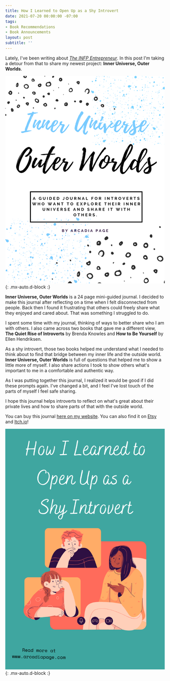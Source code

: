 ```yaml
---
title: How I Learned to Open Up as a Shy Introvert
date: 2021-07-20 00:00:00 -07:00
tags:
- Book Recommendations
- Book Announcements
layout: post
subtitle: ''
---
```


Lately, I've been writing about [_The INFP Entrepreneur_](https://arcadiapage.com/tags/#Season%201%20INFP%20Entrepreneur). In this post I'm taking a detour from that to share my newest project: **Inner Universe, Outer Worlds**.

![](/uploads/inneruniverse-cover-photo.png){: .mx-auto.d-block :}

**Inner Universe, Outer Worlds** is a 24 page mini-guided journal. I decided to make this journal after reflecting on a time when I felt disconnected from people. Back then I found it frustrating that others could freely share what they enjoyed and cared about. That was something I struggled to do.

I spent some time with my journal, thinking of ways to better share who I am with others. I also came across two books that gave me a different view, **The Quiet Rise of Introverts** by Brenda Knowles and **How to Be Yourself** by Ellen Hendriksen.

As a shy introvert, those two books helped me understand what I needed to think about to find that bridge between my inner life and the outside world. **Inner Universe, Outer Worlds** is full of questions that helped me to show a little more of myself. I also share actions I took to show others what's important to me in a comfortable and authentic way.

As I was putting together this journal, I realized it would be good if I did these prompts again. I've changed a bit, and I feel I've lost touch of the parts of myself I feel safe sharing.

I hope this journal helps introverts to reflect on what's great about their private lives and how to share parts of that with the outside world.

You can buy this journal [here on my website](https://payhip.com/b/3JsxQ). You can also find it on [Etsy](https://www.etsy.com/listing/1051447311/inner-universe-outer-worlds?ref=listings_manager_grid) and [Itch.io](https://arcadiapage.itch.io/inner-universe-outer-worlds)!

![](/uploads/shyintrovert22.png){: .mx-auto.d-block :}
